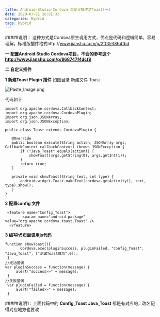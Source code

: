 ```yaml
---
title: Android-Studio-Cordova-自定义插件之Toast(一)
date: 2020-07-01 16:01:33
categories: Hybrid
tags: hybrid
---
```


<meta name="referrer" content="no-referrer" />


#####说明： 这种方式是Cordova原生调用方式，优点是代码和逻辑简单，容易理解。标准版插件格式http://www.jianshu.com/p/2f00e1864fbd

**一  配置Android Studio Cordova项目，不会的参考这个 http://www.jianshu.com/p/968747f4dcf9**


**二  自定义插件**

**1  新建Toast Plugin 插件**
    如图目录 新建文件 Toast

![Paste_Image.png](http://upload-images.jianshu.io/upload_images/2803682-54e36bc54bf2ea8a.png?imageMogr2/auto-orient/strip%7CimageView2/2/w/1240)

代码如下
 ```
import org.apache.cordova.CallbackContext;
import org.apache.cordova.CordovaPlugin;
import org.json.JSONArray;
import org.json.JSONException;

public class Toast extends CordovaPlugin {

    @Override
    public boolean execute(String action, JSONArray args, CallbackContext callbackContext) throws JSONException {
        if ("Java_Toast".equals(action)) {
            showToast(args.getString(0), args.getInt(1));
        }
        return true;
    }

    private void showToast(String text, int type) {
        android.widget.Toast.makeText(cordova.getActivity(), text, type).show();
    }
}
```

**2  配置config 文件**
```
 <feature name="Config_Toast">
        <param name="android-package" value="org.apache.cordova.toast.Toast" />
  </feature>
```

**3  编写h5页面调用js代码**
```
function showToast(){
       Cordova.exec(pluginSuccess, pluginFailed, "Config_Toast", "Java_Toast", ["测试Toast成功",0]);
 }
//成功回调
var pluginSuccess = function(message) {
     alert("success>>" + message);
 }
//失败回调
 var pluginFailed = function(message) {
     alert("failed>>" + message);
 }
```

#####说明1：上面代码中的  **Config_Toast**  **Java_Toast** 都是有对应的，改名记得对应地方也要改
